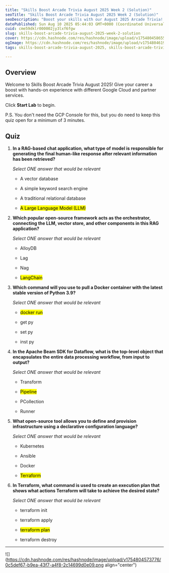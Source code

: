 ```yaml
---
title: "Skills Boost Arcade Trivia August 2025 Week 2 (Solution)"
seoTitle: "Skills Boost Arcade Trivia August 2025 Week 2 (Solution)"
seoDescription: "Boost your skills with our August 2025 Arcade Trivia! Enhance career prospects through engaging quizzes on Google Cloud services and more"
datePublished: Sun Aug 10 2025 05:44:03 GMT+0000 (Coordinated Universal Time)
cuid: cme59dklr000002jy3lxf6fgw
slug: skills-boost-arcade-trivia-august-2025-week-2-solution
cover: https://cdn.hashnode.com/res/hashnode/image/upload/v1754804586557/3123536d-3179-4664-ad7c-3d4dcfff3a2b.png
ogImage: https://cdn.hashnode.com/res/hashnode/image/upload/v1754804619452/ac32153d-1e6e-4e52-a653-c8a57fa1e79d.png
tags: skills-boost-arcade-trivia-august-2025, skills-boost-arcade-trivia-august-2025-week-2-solution, skills-boost-arcade-trivia-august-2025-week-2, skills-boost-arcade-trivia-august, skills-boost-arcade-trivia

---
```


## Overview

Welcome to Skills Boost Arcade Trivia August 2025! Give your career a boost with hands-on experience with different Google Cloud and partner services.

Click **Start Lab** to begin.

P.S. You don't need the GCP Console for this, but you do need to keep this quiz open for a minimum of 3 minutes.

## Quiz

1. **In a RAG-based chat application, what type of model is responsible for generating the final human-like response after relevant information has been retrieved?**
    
    *Select ONE answer that would be relevant*
    
    * A vector database
        
    * A simple keyword search engine
        
    * A traditional relational database
        
    * <mark>A Large Language Model (LLM)</mark>
        
2. **Which popular open-source framework acts as the orchestrator, connecting the LLM, vector store, and other components in this RAG application?**
    
    *Select ONE answer that would be relevant*
    
    * AlloyDB
        
    * Lag
        
    * Nag
        
    * <mark>LangChain</mark>
        
3. **Which command will you use to pull a Docker container with the latest stable version of Python 3.9?**
    
    *Select ONE answer that would be relevant*
    
    * <mark>docker run</mark>
        
    * get py
        
    * set py
        
    * inst py
        
4. **In the Apache Beam SDK for Dataflow, what is the top-level object that encapsulates the entire data processing workflow, from input to output?**
    
    *Select ONE answer that would be relevant*
    
    * Transform
        
    * <mark>Pipeline</mark>
        
    * PCollection
        
    * Runner
        
5. **What open-source tool allows you to define and provision infrastructure using a declarative configuration language?**
    
    *Select ONE answer that would be relevant*
    
    * Kubernetes
        
    * Ansible
        
    * Docker
        
    * <mark>Terraform</mark>
        
6. **In Terraform, what command is used to create an execution plan that shows what actions Terraform will take to achieve the desired state?**
    
    *Select ONE answer that would be relevant*
    
    * terraform init
        
    * terraform apply
        
    * <mark>terraform plan</mark>
        
    * terraform destroy
        

---

![](https://cdn.hashnode.com/res/hashnode/image/upload/v1754804573776/0c5def67-b9ea-43f7-a4f8-2c14699d0e09.png align="center")
